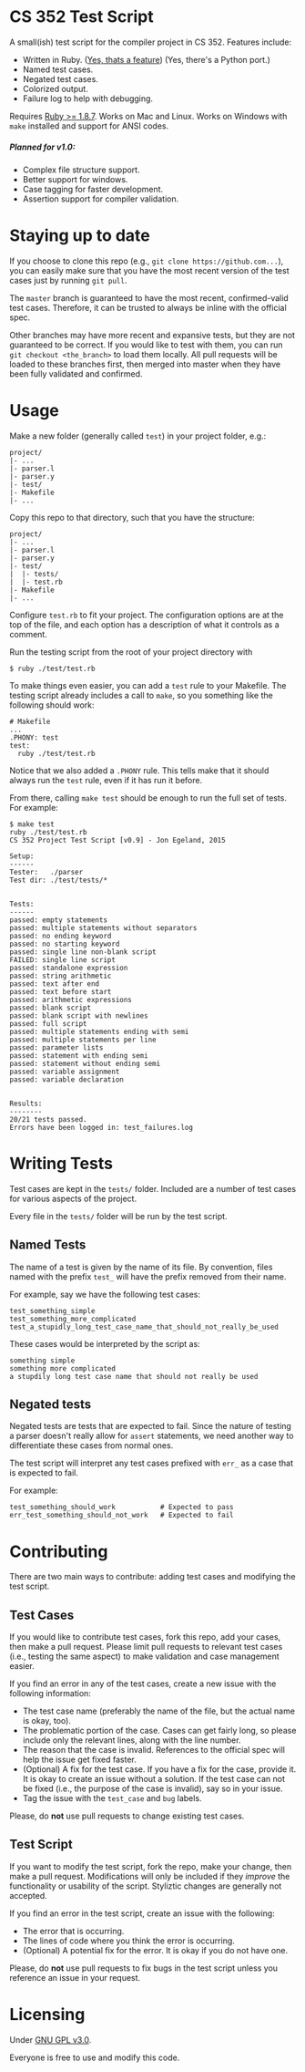 # CS 352 Test Script
A small(ish) test script for the compiler project in CS 352. Features include:

  - Written in Ruby. ([Yes, thats a feature](http://yehudakatz.com/2009/08/24/my-10-favorite-things-about-the-ruby-language/)) (Yes, there's a Python port.)
  - Named test cases.
  - Negated test cases.
  - Colorized output.
  - Failure log to help with debugging.

Requires [Ruby >= 1.8.7](https://www.ruby-lang.org/en/downloads/). Works on Mac and Linux. Works on Windows with `make` installed and support for ANSI codes.

##### Planned for v1.0:

  - Complex file structure support.
  - Better support for windows.
  - Case tagging for faster development.
  - Assertion support for compiler validation.
  

# Staying up to date
If you choose to clone this repo (e.g., `git clone https://github.com...`), you can easily make sure that you have the most recent version of the test cases just by running `git pull`.

The `master` branch is guaranteed to have the most recent, confirmed-valid test cases. Therefore, it can be trusted to always be inline with the official spec.

Other branches may have more recent and expansive tests, but they are not guaranteed to be correct. If you would like to test with them, you can run `git checkout <the_branch>` to load them locally. All pull requests will be loaded to these branches first, then merged into master when they have been fully validated and confirmed.
  
# Usage
Make a new folder (generally called `test`) in your project folder, e.g.:

    project/
    |- ...
    |- parser.l
    |- parser.y
    |- test/
    |- Makefile
    |- ...
    
Copy this repo to that directory, such that you have the structure:

    project/
    |- ...
    |- parser.l
    |- parser.y
    |- test/
    |  |- tests/
    |  |- test.rb
    |- Makefile
    |- ...
    
Configure `test.rb` to fit your project. The configuration options are at the top of the file, and each option has a description of what it controls as a comment.
    
Run the testing script from the root of your project directory with

``` shell
$ ruby ./test/test.rb
```

To make things even easier, you can add a `test` rule to your Makefile. The testing script already includes a call to `make`, so you something like the following should work:

``` make
# Makefile
...
.PHONY: test
test:
  ruby ./test/test.rb
```

Notice that we also added a `.PHONY` rule. This tells make that it should always run the `test` rule, even if it has run it before.

From there, calling `make test` should be enough to run the full set of tests. For example:

``` shell
$ make test
ruby ./test/test.rb
CS 352 Project Test Script [v0.9] - Jon Egeland, 2015

Setup:
------
Tester:   ./parser
Test dir: ./test/tests/*


Tests:
------
passed: empty statements
passed: multiple statements without separators
passed: no ending keyword
passed: no starting keyword
passed: single line non-blank script
FAILED: single line script
passed: standalone expression
passed: string arithmetic
passed: text after end
passed: text before start
passed: arithmetic expressions
passed: blank script
passed: blank script with newlines
passed: full script
passed: multiple statements ending with semi
passed: multiple statements per line
passed: parameter lists
passed: statement with ending semi
passed: statement without ending semi
passed: variable assignment
passed: variable declaration


Results:
--------
20/21 tests passed.
Errors have been logged in: test_failures.log
```


# Writing Tests
Test cases are kept in the `tests/` folder. Included are a number of test cases for various aspects of the project.

Every file in the `tests/` folder will be run by the test script.

## Named Tests
The name of a test is given by the name of its file. By convention, files named with the prefix `test_` will have the prefix removed from their name.

For example, say we have the following test cases:

    test_something_simple
    test_something_more_complicated
    test_a_stupidly_long_test_case_name_that_should_not_really_be_used

These cases would be interpreted by the script as:

    something simple
    something more complicated
    a stupdily long test case name that should not really be used
  
  
## Negated tests
Negated tests are tests that are expected to fail. Since the nature of testing a parser doesn't really allow for `assert` statements, we need another way to differentiate these cases from normal ones.

The test script will interpret any test cases prefixed with `err_` as a case that is expected to fail.

For example:

    test_something_should_work           # Expected to pass
    err_test_something_should_not_work   # Expected to fail


# Contributing
There are two main ways to contribute: adding test cases and modifying the test script.

## Test Cases
If you would like to contribute test cases, fork this repo, add your cases, then make a pull request. Please limit pull requests to relevant test cases (i.e., testing the same aspect) to make validation and case management easier.

If you find an error in any of the test cases, create a new issue with the following information:

  - The test case name (preferably the name of the file, but the actual name is okay, too).
  - The problematic portion of the case. Cases can get fairly long, so please include only the relevant lines, along with the line number.
  - The reason that the case is invalid. References to the official spec will help the issue get fixed faster.
  - (Optional) A fix for the test case. If you have a fix for the case, provide it. It is okay to create an issue without a solution. If the test case can not be fixed (i.e., the purpose of the case is invalid), say so in your issue.
  - Tag the issue with the `test_case` and `bug` labels.
  
Please, do **not** use pull requests to change existing test cases.

## Test Script
If you want to modify the test script, fork the repo, make your change, then make a pull request. Modifications will only be included if they *improve* the functionality or usability of the script. Styliztic changes are generally not accepted.

If you find an error in the test script, create an issue with the following:
  - The error that is occurring.
  - The lines of code where you think the error is occurring.
  - (Optional) A potential fix for the error. It is okay if you do not have one.
  
Please, do **not** use pull requests to fix bugs in the test script unless you reference an issue in your request.


# Licensing
Under [GNU GPL v3.0](http://www.gnu.org/copyleft/gpl.html).

Everyone is free to use and modify this code.
